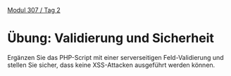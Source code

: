  [Modul 307 / Tag 2](/ilv.307/02-modul-307)

# Übung: Validierung und Sicherheit

Ergänzen Sie das PHP-Script mit einer serverseitigen Feld-Validierung und stellen Sie sicher, dass keine XSS-Attacken ausgeführt werden können.


<!--stackedit_data:
eyJoaXN0b3J5IjpbLTEzNjk5NjcxMDMsODgwNTc4ODIwXX0=
-->